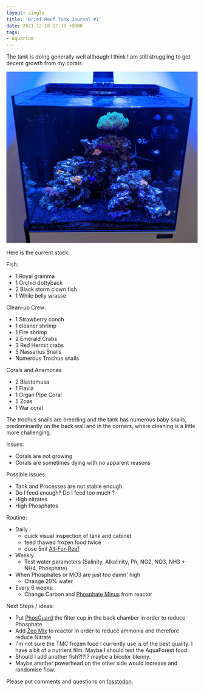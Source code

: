 ```yaml
---
layout: single
title: 'Brief Reef Tank Journal #1'
date: 2021-12-10 17:19 +0000
tags:
- Aquarium
---
```

The tank is doing generally well although I think I am still struggling to get decent growth from my corals.

<a class="image-popup" href="/assets/images/20211210_ReefTank.webp">
  <img class="align-center" src="/assets/images/20211210_ReefTank.webp">
</a>

Here is the current stock:

Fish:
* 1 Royal gramma
* 1 Orchid dottyback
* 2 Black storm clown fish
* 1 While belly wrasse

Clean-up Crew:
* 1 Strawberry conch
* 1 cleaner shrimp
* 1 Fire shrimp
* 2 Emerald Crabs
* 3 Red Hermit crabs
* 5 Nassarius Snails
* Numerous Trochus snails

Corals and Anemones
* 2 Blastomusa
* 1 Flavia
* 1 Organ Pipe Coral
* 5 Zoas
* 1 War coral

The trochus snails are breeding and the tank has numerous baby snails, predominantly on the back wall and in the corners, where cleaning is a little more challenging.

Issues:
- Corals are not growing
- Corals are sometimes dying with no apparent reasons

Possible issues:
- Tank and Processes are not stable enough.
- Do I feed enough? Do I feed too much ?
- High nitrates
- High Phosphates

Routine:
- Daily
  * quick visual inspection of tank and cabinet
  * feed thawed frozen food twice
  * dose 5ml [All-For-Reef][2]
- Weekly
  * Test water parameters (Salinity, Alkalinity, Ph, NO2, NO3, NH3 + NH4, Phosphate)
- When Phosphates or MO3 are just too damn' high
  * Change 20% water
- Every 6 weeks:
  * Change Carbon and [Phosphate Minus][3] from reactor

Next Steps / ideas:
* Put [PhosGuard][5] the filter cup in the back chamber in order to reduce Phosphate
* Add [Zeo Mix][4] to reactor in order to reduce ammonia and therefore reduce Nitrate
* I'm not sure the TMC frozen food I currently use is of the best quality. I have a bit of a nutrient film. Maybe I should test the AquaForest food.
* Should I add another fish?!?!? maybe a bicolor blenny.
* Maybe another powerhead on the other side would increase and randomise flow.

Please put comments and questions on [fosstodon][1].

[1]: https://fosstodon.org/web/@tomdeb
[2]: https://www.tropic-marin-smartinfo.com/all-for-reef?lang=en
[3]: https://aquaforest.eu/en/product/phosphate-minus/
[4]: https://aquaforest.eu/en/product/zeo-mix/
[5]: https://seachem.com/phosguard.php
